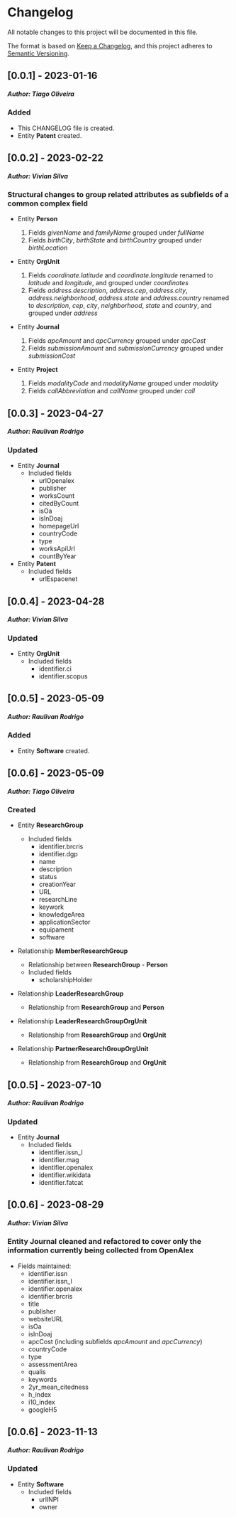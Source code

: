 # Changelog

All notable changes to this project will be documented in this file.

The format is based on [Keep a Changelog](https://keepachangelog.com/en/1.0.0/),
and this project adheres to [Semantic Versioning](https://semver.org/spec/v2.0.0.html).

## [0.0.1] - 2023-01-16

##### *Author: Tiago Oliveira*
### Added

- This CHANGELOG file is created.
- Entity **Patent** created.

## [0.0.2] - 2023-02-22

##### *Author: Vivian Silva*
### Structural changes to group related attributes as subfields of a common complex field

- Entity **Person**
    1. Fields _givenName_ and _familyName_ grouped under _fullName_
    2. Fields _birthCity_, _birthState_ and _birthCountry_ grouped under _birthLocation_

- Entity **OrgUnit**
    1. Fields _coordinate.latitude_ and _coordinate.longitude_ renamed to _latitude_ and _longitude_, and grouped under _coordinates_
    2. Fields _address.description_, _address.cep_, _address.city_, _address.neighborhood_, _address.state_ and _address.country_ renamed to _description_, _cep_, _city_, _neighborhood_, _state_ and _country_, and grouped under _address_

- Entity **Journal**
    1. Fields _apcAmount_ and _apcCurrency_ grouped under _apcCost_
    2. Fields _submissionAmount_ and _submissionCurrency_ grouped under _submissionCost_

- Entity **Project**
    1. Fields _modalityCode_ and _modalityName_ grouped under _modality_
    2. Fields _callAbbreviation_ and _callName_ grouped under _call_

## [0.0.3] - 2023-04-27

##### *Author: Raulivan Rodrigo*
### Updated

- Entity **Journal**
    - Included fields
        - urlOpenalex
        - publisher
        - worksCount
        - citedByCount
        - isOa
        - isInDoaj
        - homepageUrl
        - countryCode
        - type
        - worksApiUrl
        - countByYear
- Entity **Patent**
    - Included fields
        - urlEspacenet

## [0.0.4] - 2023-04-28

##### *Author: Vivian Silva*
### Updated

- Entity **OrgUnit**
    - Included fields
        - identifier.ci
        - identifier.scopus

## [0.0.5] - 2023-05-09

##### *Author: Raulivan Rodrigo*
### Added

- Entity **Software** created.
## [0.0.6] - 2023-05-09

##### *Author: Tiago Oliveira*
### Created

- Entity **ResearchGroup**
  - Included fields
    - identifier.brcris
    - identifier.dgp
    - name
    - description
    - status
    - creationYear
    - URL
    - researchLine
    - keywork
    - knowledgeArea
    - applicationSector
    - equipament
    - software

- Relationship **MemberResearchGroup**
  - Relationship between **ResearchGroup** - **Person**
  - Included fields
    - scholarshipHolder

- Relationship **LeaderResearchGroup**
  - Relationship from **ResearchGroup** and **Person**

- Relationship **LeaderResearchGroupOrgUnit**
  - Relationship from **ResearchGroup** and **OrgUnit**

- Relationship **PartnerResearchGroupOrgUnit**
  - Relationship from **ResearchGroup** and **OrgUnit**
  
## [0.0.5] - 2023-07-10

##### *Author: Raulivan Rodrigo*
### Updated

- Entity **Journal**
    - Included fields
        - identifier.issn_l
		- identifier.mag
		- identifier.openalex
		- identifier.wikidata
		- identifier.fatcat

## [0.0.6] - 2023-08-29

##### *Author: Vivian Silva*
### Entity **Journal** cleaned and refactored to cover only the information currently being collected from OpenAlex

- Fields maintained:
	- identifier.issn
	- identifier.issn_l
	- identifier.openalex
	- identifier.brcris
	- title
	- publisher
	- websiteURL
	- isOa
	- isInDoaj
	- apcCost (including subfields _apcAmount_ and _apcCurrency_)
	- countryCode
	- type
	- assessmentArea
	- qualis
	- keywords
	- 2yr_mean_citedness
	- h_index
	- i10_index
	- googleH5

## [0.0.6] - 2023-11-13

##### *Author: Raulivan Rodrigo*
### Updated

- Entity **Software**
    - Included fields
        - urlINPI
        - owner